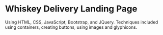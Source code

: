 # Whiskey Delivery Landing Page

Using HTML, CSS, JavaScript, Bootstrap, and JQuery.
Techniques included using containers, creating buttons, using images and glyphicons.
